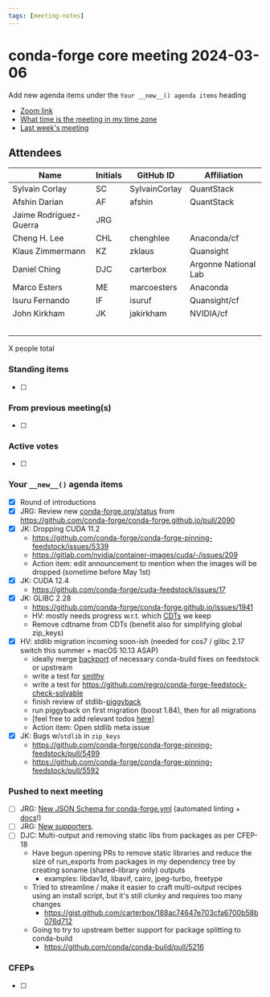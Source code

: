 ```yaml
---
tags: [meeting-notes]
---
```

# conda-forge core meeting 2024-03-06

Add new agenda items under the `Your __new__() agenda items` heading

- [Zoom link](https://zoom.us/j/9138593505?pwd=SWh3dE1IK05LV01Qa0FJZ1ZpMzJLZz09)
- [What time is the meeting in my time zone](https://dateful.com/convert/utc?t=5pm)
- [Last week's meeting](https://hackmd.io/#REPLACE_ME#)

## Attendees

| Name                    | Initials | GitHub ID        | Affiliation                 |
| ----------------------- | -------- | ---------------  | --------------------------- |
| Sylvain Corlay          |  SC      | SylvainCorlay    | QuantStack                  |
| Afshin Darian           |  AF      | afshin           | QuantStack                  |
| Jaime Rodríguez-Guerra  | JRG      |                  |                             |
| Cheng H. Lee            | CHL      | chenghlee        | Anaconda/cf                 |
| Klaus Zimmermann        | KZ       | zklaus           | Quansight                   |
| Daniel Ching            | DJC      | carterbox        | Argonne National Lab        |
| Marco Esters            | ME       | marcoesters      | Anaconda                    |
| Isuru Fernando          | IF       | isuruf           | Quansight/cf               |
| John Kirkham            | JK       | jakirkham        | NVIDIA/cf                   |
|                         |          |                  |                             |
|                         |          |                  |                             |
|                         |          |                  |                             |
|                         |          |                  |                             |
|                         |          |                  |                             |

X people total

### Standing items

- [ ]

### From previous meeting(s)

- [ ]

### Active votes

- [ ]

### Your `__new__()` agenda items

- [x] Round of introductions
- [X] JRG: Review new [conda-forge.org/status](https://deploy-preview-2090--conda-forge-previews.netlify.app/status/) from https://github.com/conda-forge/conda-forge.github.io/pull/2090
- [x] JK: Dropping CUDA 11.2
    - https://github.com/conda-forge/conda-forge-pinning-feedstock/issues/5339
    - https://gitlab.com/nvidia/container-images/cuda/-/issues/209
    - Action item: edit announcement to mention when the images will be dropped (sometime before May 1st)
- [x] JK: CUDA 12.4
    - https://github.com/conda-forge/cuda-feedstock/issues/17
- [x] JK: GLIBC 2.28
    - https://github.com/conda-forge/conda-forge.github.io/issues/1941
    - HV: mostly needs progress w.r.t. which [CDTs](https://github.com/conda-forge/cdt-builds/issues/66) we keep
    - Remove cdtname from CDTs (benefit also for simplifying global zip_keys)
- [x] HV: stdlib migration incoming soon-ish (needed for cos7 / glibc 2.17 switch this summer + macOS 10.13 ASAP)
  - ideally merge [backport](https://github.com/conda-forge/conda-build-feedstock/pull/220) of necessary conda-build fixes on feedstock or upstream
  - write a test for [smithy](https://github.com/conda-forge/conda-smithy/issues/1840)
  - write a test for https://github.com/regro/conda-forge-feedstock-check-solvable
  - finish review of stdlib-[piggyback](https://github.com/regro/cf-scripts/pull/2135)
  - run piggyback on first migration (boost 1.84), then for all migrations
  - [feel free to add relevant todos [here](https://github.com/conda-forge/conda-forge.github.io/issues/1844)]
  - Action item: Open stdlib meta issue
- [x] JK: Bugs w/`stdlib` in `zip_keys`
    - https://github.com/conda-forge/conda-forge-pinning-feedstock/pull/5499
    - https://github.com/conda-forge/conda-forge-pinning-feedstock/pull/5592


### Pushed to next meeting

- [ ] JRG: [New JSON Schema for conda-forge.yml](https://github.com/conda-forge/conda-smithy/pull/1756) (automated linting + [docs](https://deploy-preview-2095--conda-forge-previews.netlify.app/docs/maintainer/conda_forge_yml/)!)
- [ ] JRG: [New supporters](https://github.com/conda-forge/conda-forge.github.io/pull/2096).
- [ ] DJC: Multi-output and removing static libs from packages as per CFEP-18
    - Have begun opening PRs to remove static libraries and reduce the size of run_exports from packages in my dependency tree by creating soname (shared-library only) outputs
        - examples: libdav1d, libavif, cairo, jpeg-turbo, freetype
    - Tried to streamline / make it easier to craft multi-output recipes using an install script, but it's still clunky and requires too many changes
        - https://gist.github.com/carterbox/188ac74647e703cfa6700b58b076d712
    - Going to try to upstream better support for package splitting to conda-build
        - https://github.com/conda/conda-build/pull/5216

### CFEPs

- [ ]
